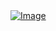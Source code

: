 <a href="https://spiriehyderabad.wixsite.com/divyani-enterprises">
  <img src="https://github.com/user-attachments/assets/9ac0eb33-db78-48a0-914a-dab014940802" alt="Image">
</a>

